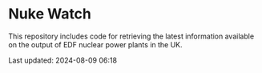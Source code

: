 # Nuke Watch

This repository includes code for retrieving the latest information available on the output of EDF nuclear power plants in the UK.

Last updated: 2024-08-09 06:18